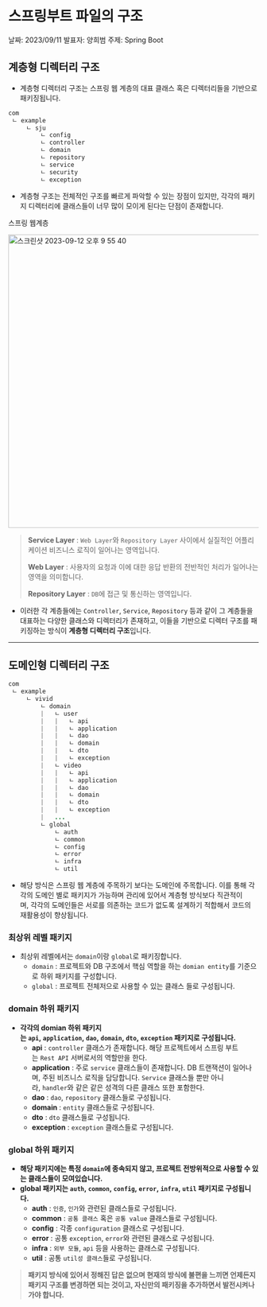 # 스프링부트 파일의 구조

날짜: 2023/09/11
발표자: 양희범
주제: Spring Boot

## 계층형 디렉터리 구조

- 계층형 디렉터리 구조는 스프링 웹 계층의 대표 클래스 혹은 디렉터리들을 기반으로 패키징됩니다.

```java
com
 ㄴ example
     ㄴ sju
         ㄴ config
         ㄴ controller
         ㄴ domain
         ㄴ repository
         ㄴ service
         ㄴ security
         ㄴ exception
```

- 계층형 구조는 전체적인 구조를 빠르게 파악할 수 있는 장점이 있지만, 각각의 패키지 디렉터리에 클래스들이 너무 많이 모이게 된다는 단점이 존재합니다.

스프링 웹계층

<img width="590" alt="스크린샷 2023-09-12 오후 9 55 40" src="https://github.com/sinbla78/Study_1/assets/103175928/17efa130-2bf1-4f1b-82e3-6f504130360a">

> **Service Layer** : `Web Layer`와 `Repository Layer` 사이에서 실질적인 어플리케이션 비즈니스 로직이 일어나는 영역입니다.
> 
> 
> **Web Layer** : 사용자의 요청과 이에 대한 응답 반환의 전반적인 처리가 일어나는 영역을 의미합니다.
> 
> **Repository Layer** : `DB`에 접근 및 통신하는 영역입니다.
> 
- 이러한 각 계층들에는 `Controller`, `Service`, `Repository` 등과 같이 그 계층들을 대표하는 다양한 클래스와 디렉터리가 존재하고, 이들을 기반으로 디렉터 구조를 패키징하는 방식이 **계층형 디렉터리 구조**입니다.

---

## 도메인형 디렉터리 구조

```java
com
 ㄴ example
     ㄴ vivid
         ㄴ domain
         |   ㄴ user
         |   |   ㄴ api
         |   |   ㄴ application
         |   |   ㄴ dao
         |   |   ㄴ domain
         |   |   ㄴ dto
         |   |   ㄴ exception
         |   ㄴ video
         |   |   ㄴ api
         |   |   ㄴ application
         |   |   ㄴ dao
         |   |   ㄴ domain
         |   |   ㄴ dto
         |   |   ㄴ exception
         |   ...
         ㄴ global
             ㄴ auth
             ㄴ common
             ㄴ config
             ㄴ error
             ㄴ infra
             ㄴ util
```

- 해당 방식은 스프링 웹 계층에 주목하기 보다는 도메인에 주목합니다. 이를 통해 각각의 도메인 별로 패키지가 가능하며 관리에 있어서 계층형 방식보다 직관적이며, 각각의 도메인들은 서로를 의존하는 코드가 없도록 설계하기 적합해서 코드의 재활용성이 향상됩니다.

### 최상위 레벨 패키지

- 최상위 레벨에서는 `domain`이랑 `global`로 패키징합니다.
    - `domain` : 프로젝트와 DB 구조에서 핵심 역할을 하는 `domian entity`를 기준으로 하위 패키지를 구성합니다.
    - `global` : 프로젝트 전체저으로 사용할 수 있는 클래스 들로 구성됩니다.

### **domain 하위 패키지**

- **각각의 domian 하위 패키지는 `api`, `application`, `dao`, `domain`, `dto`, `exception` 패키지로 구성됩니다.**
    - **api** : `controller` 클래스가 존재합니다. 해당 프로젝트에서 스프링 부트는 `Rest API` 서버로서의 역할만을 한다.
    - **application** : 주로 `service` 클래스들이 존재합니다. DB 트랜잭션이 일어나며, 주된 비즈니스 로직을 담당합니다. `Service` 클래스들 뿐만 아니라, `handler`와 같은 같은 성격의 다른 클래스 또한 포함한다.
    - **dao** : `dao`, `repository` 클래스들로 구성됩니다.
    - **domain** : `entity` 클래스들로 구성됩니다.
    - **dto** : `dto` 클래스들로 구성됩니다.
    - **exception** : `exception` 클래스들로 구성됩니다.

### global **하위 패키지**

- **해당 패키지에는 특정 `domain`에 종속되지 않고, 프로젝트 전방위적으로 사용할 수 있는 클래스들이 모여있습니다.**
- **global 패키지는 `auth`, `common`, `config`, `error`, `infra`, `util` 패키지로 구성됩니다.**
    - **auth** : `인증`, `인가`와 관련된 클래스들로 구성됩니다.
    - **common** : `공통 클래스` 혹은 `공통 value` 클래스들로 구성됩니다.
    - **config** : 각종 `configuration` 클래스로 구성됩니다.
    - **error** : 공통 `exception`, `error`와 관련된 클래스로 구성됩니다.
    - **infra** : `외부 모듈`, `api` 등을 사용하는 클래스로 구성됩니다.
    - **util** : 공통 `util성 클래스`들로 구성됩니다.

> **패키지 방식에 있어서 정해진 답은 없으며  현재의 방식에 불편을 느끼면 언제든지 패키지 구조를 변경하면 되는 것이고, 자신만의 패키징을 추가하면서 발전시켜나가야 합니다.**
